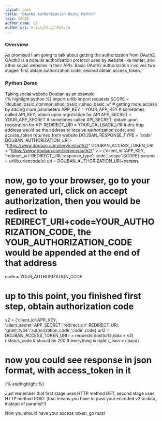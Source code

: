 ```yaml
---
layout: post
title: "OAuth2 Authorization Using Python"
tags: [API]
author_name: CJ
author_uri: ericcj24.github.io
---
```


### Overview

As promised I am going to talk about getting the authorization from
OAuth2. OAuth2 is a popular authorization protocol used by website like
twitter, and other social websites in their APIs. Basic OAuth2
authorization involves two stages: first obtain authorization code,
second obtain access\_token.

### Python Demo

Taking social website Douban as an example  
{% highlight python %}
import urllib
import requests
SCOPE = 'douban_basic_common,shuo_basic_r,shuo_basic_w' # getting more access by adding more parameters
APP_KEY = YOUR_APP_KEY # sometimes called API_KEY, obtain upon registration for API
APP_SECRET = YOUR_APP_SECRET # sometimes called API_SECRET, obtain upon registration for API
REDIRECT_URI = YOUR_CALLBACK_URI # this http address would be the address to receive authorization code, and access_token returned from website
DOUBAN_RESPONSE_TYPE = 'code'
DOUBAN_AUTHORIZATION_URI = "https://www.douban.com/service/auth2/"
DOUBAN_ACCESS_TOKEN_URI = "https://www.douban.com/service/auth2/"
v = {'client_id':APP_KEY, 'redirect_uri':REDIRECT_URI,'response_type':'code','scope':SCOPE}
params = urllib.urlencode(v)
url = DOUBAN_AUTHORIZATION_URI+params
# now, go to your browser, go to your generated url, click on accept authorization, then you would be redirect to REDIRECT_URI+code=YOUR_AUTHORIZATION_CODE, the YOUR_AUTHORIZATION_CODE would be appended at the end of that address
code = YOUR_AUTHORIZATION_CODE
# up to this point, you finished first step, obtain authorization code
v2 = {'client_id':APP_KEY, 'client_secret':APP_SECRET','redirect_uri':REDIRECT_URI, 'grant_type':'authorization_code','code':code}
url2 = DOUBAN_ACCESS_TOKEN_URI
r = requests.post(url2,data = v2)
r.status_code # should be 200 if everything is right
r_json = r.json()
# now you could see response in json format, with access_token in it
{% endhighlight %}

Just remember that first stage uses HTTP method GET, second stage uses
HTTP method POST (that means you have to pass your encoded v2 to data,
instead of params!!!)

Now you should have your access\_token, go nuts!
